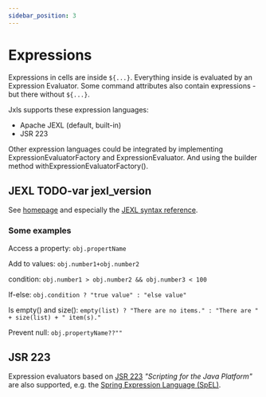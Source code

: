 ```yaml
---
sidebar_position: 3
---
```


# Expressions

Expressions in cells are inside `${...}`. Everything inside is evaluated by an Expression Evaluator.
Some command attributes also contain expressions - but there without `${...}`.

Jxls supports these expression languages:

- Apache JEXL (default, built-in)
- JSR 223

Other expression languages could be integrated by implementing ExpressionEvaluatorFactory and ExpressionEvaluator.
And using the builder method withExpressionEvaluatorFactory().

## JEXL TODO-var jexl_version

See [homepage](https://commons.apache.org/proper/commons-jexl/index.html) and especially the
[JEXL syntax reference](https://commons.apache.org/proper/commons-jexl/reference/syntax.html).

### Some examples

Access a property: `obj.propertName`

Add to values: `obj.number1+obj.number2`

condition: `obj.number1 > obj.number2 && obj.number3 < 100`

If-else: `obj.condition ? "true value" : "else value"`

Is empty() and size(): `empty(list) ? "There are no items." : "There are " + size(list) + " item(s)."`

Prevent null: `obj.propertyName??""`

## JSR 223

Expression evaluators based on [JSR 223](https://www.jcp.org/en/jsr/detail?id=223) *"Scripting for the Java Platform"* are also supported,
e.g. the [Spring Expression Language (SpEL)](https://docs.spring.io/spring-framework/reference/core/expressions.html).
